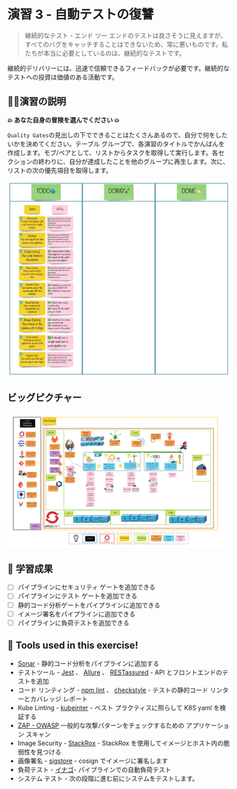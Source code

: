 # 演習 3 - 自動テストの復讐

> 継続的なテスト - エンド ツー エンドのテストは良さそうに見えますが、すべてのバグをキャッチすることはできないため、常に悪いものです。私たちが本当に必要としているのは、継続的なテストです。

継続的デリバリーには、迅速で信頼できるフィードバックが必要です。継続的なテストへの投資は価値のある活動です。

## 👨‍🍳演習の説明

**💥 あなた自身の冒険を選んでください 💥**

`Quality Gates`の見出しの下でできることはたくさんあるので、自分で何をしたいかを決めてください。テーブル グループで、各演習のタイトルでかんばんを作成します。モブ/ペアとして、リストからタスクを取得して実行します。各セクションの終わりに、自分が達成したことを他のグループに再生します。次に、リストの次の優先項目を取得します。

![team-kanban](images/team-kanban.jpg)

## ビッグピクチャー

![big-picture-pipeline-complete](images/big-picture-pipeline-complete.jpg)

## 🔮 学習成果

- [ ] パイプラインにセキュリティ ゲートを追加できる
- [ ] パイプラインにテスト ゲートを追加できる
- [ ] 静的コード分析ゲートをパイプラインに追加できる
- [ ] イメージ署名をパイプラインに追加できる
- [ ] パイプラインに負荷テストを追加できる

## 🔨 Tools used in this exercise!

- <span style="color:blue;"><a href="https://www.sonarqube.org/">Sonar</a></span> - 静的コード分析をパイプラインに追加する
- テストツール -
    <span style="color:blue;"><a href="https://jestjs.io/">Jest</a></span> 、
    <span style="color:blue;"><a href="https://github.com/allure-framework/allure2">Allure</a></span> 、
    <span style="color:blue;"><a href="https://quarkus.io/guides/getting-started-testing">RESTassured</a></span> - API とフロントエンドのテストを追加
- コード リンティング -
    <span style="color:blue;"><a href="https://www.npmjs.com/package/lint">npm lint</a></span> 、
    <span style="color:blue;"><a href="https://checkstyle.sourceforge.io">checkstyle</a></span> - テストの静的コード リンターとカバレッジ レポート
- Kube Linting -
    <span style="color:blue;"><a href="https://github.com/stackrox/kube-linter">kubeinter</a></span> - ベスト プラクティスに照らして K8S yaml を検証する
- <span style="color:blue;"><a href="https://owasp.org/www-project-zap">ZAP - OWASP</a></span> 一般的な攻撃パターンをチェックするための アプリケーション スキャン
- Image Security -
    <span style="color:blue;"><a href="https://www.stackrox.com">StackRox</a></span> - StackRox を使用してイメージとホスト内の脆弱性を見つける
- 画像署名 -
    <span style="color:blue;"><a href="https://www.sigstore.dev">sigstore</a></span> - cosign でイメージに署名します
- 負荷テスト -
    <span style="color:blue;"><a href="https://docs.locust.io/en/stable/index.html">イナゴ</a></span>- パイプラインでの自動負荷テスト
- システム テスト - 次の段階に進む前にシステムをテストします。
